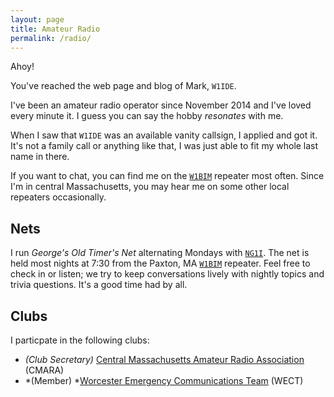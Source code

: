 ```yaml
---
layout: page
title: Amateur Radio
permalink: /radio/
---
```


Ahoy!

You've reached the web page and blog of Mark, `W1IDE`.

I've been an amateur radio operator since November 2014 and I've loved every minute it. I guess you can say the hobby *resonates* with me.

When I saw that `W1IDE` was an available vanity callsign, I applied and got it. It's not a family call or anything like that, I was just able to fit my whole last name in there.

If you want to chat, you can find me on the [`W1BIM`](http://www.cmara.org/) repeater most often. Since I'm in central Massachusetts, you may hear me on some other local repeaters occasionally.

## Nets

I run *George's Old Timer's Net* alternating Mondays with [`NG1I`](http://qrz.com/db/ng1i/). The net is held most nights at 7:30 from the Paxton, MA [`W1BIM`](http://www.cmara.org/) repeater. Feel free to check in or listen; we try to keep conversations lively with nightly topics and trivia questions. It's a good time had by all.

## Clubs

I particpate in the following clubs:

* *(Club Secretary)* [Central Massachusetts Amateur Radio Association](http://www.cmara.org) (CMARA)
* *(Member) *[Worcester Emergency Communications Team](http://www.wect.org/) (WECT)
